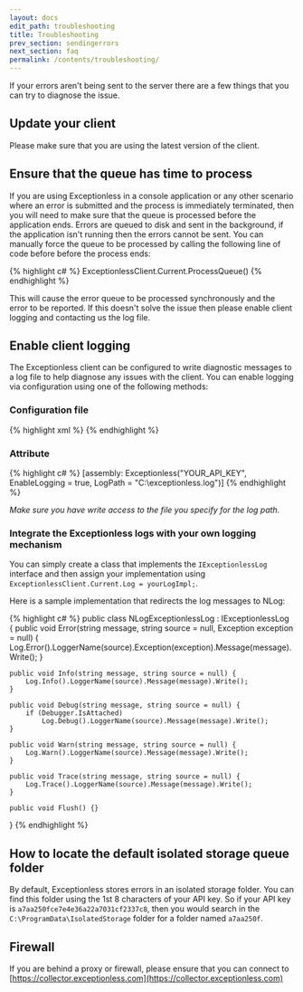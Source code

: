```yaml
---
layout: docs
edit_path: troubleshooting
title: Troubleshooting
prev_section: sendingerrors
next_section: faq
permalink: /contents/troubleshooting/
---
```


If your errors aren't being sent to the server there are a few things that you can try to diagnose the issue.

## Update your client

Please make sure that you are using the latest version of the client.

## Ensure that the queue has time to process

If you are using Exceptionless in a console application or any other scenario where an error is submitted
and the process is immediately terminated, then you will need to make sure that the queue is processed before
the application ends. Errors are queued to disk and sent in the background, if the application isn't running then the 
errors cannot be sent. You can manually force the queue to be processed by calling the following line of code before
before the process ends:

{% highlight c# %}
ExceptionlessClient.Current.ProcessQueue()
{% endhighlight %}

This will cause the error queue to be processed synchronously and the error to be reported. If this doesn't
solve the issue then please enable client logging and contacting us the log file.

## Enable client logging

The Exceptionless client can be configured to write diagnostic messages to a log file to 
help diagnose any issues with the client. You can enable logging via configuration using one of the following
methods:

### Configuration file

{% highlight xml %}
<exceptionless apiKey="YOUR_API_KEY" enableLogging="true" logPath="C:\exceptionless.log" />
{% endhighlight %}

### Attribute

{% highlight c# %}
[assembly: Exceptionless("YOUR_API_KEY", EnableLogging = true, LogPath = "C:\\exceptionless.log")]
{% endhighlight %}

*Make sure you have write access to the file you specify for the log path.*

### Integrate the Exceptionless logs with your own logging mechanism

You can simply create a class that implements the `IExceptionlessLog` interface and then assign your implementation
using `ExceptionlessClient.Current.Log = yourLogImpl;`.

Here is a sample implementation that redirects the log messages to NLog:

{% highlight c# %}
public class NLogExceptionlessLog : IExceptionlessLog {
    public void Error(string message, string source = null, Exception exception = null) {
        Log.Error().LoggerName(source).Exception(exception).Message(message).Write();
    }

    public void Info(string message, string source = null) {
        Log.Info().LoggerName(source).Message(message).Write();
    }

    public void Debug(string message, string source = null) {
        if (Debugger.IsAttached)
            Log.Debug().LoggerName(source).Message(message).Write();
    }

    public void Warn(string message, string source = null) {
        Log.Warn().LoggerName(source).Message(message).Write();
    }

    public void Trace(string message, string source = null) {
        Log.Trace().LoggerName(source).Message(message).Write();
    }

    public void Flush() {}
}
{% endhighlight %}

## How to locate the default isolated storage queue folder

By default, Exceptionless stores errors in an isolated storage folder. You can find this folder using the 1st 8
characters of your API key. So if your API key is `a7aa250fce7e4e36a22a7031cf2337c8`, then you would search in
the `C:\ProgramData\IsolatedStorage` folder for a folder named `a7aa250f`.

## Firewall
If you are behind a proxy or firewall, please ensure that you can connect to [https://collector.exceptionless.com](https://collector.exceptionless.com)
